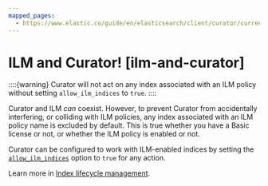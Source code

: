 ```yaml
---
mapped_pages:
  - https://www.elastic.co/guide/en/elasticsearch/client/curator/current/ilm-and-curator.html
---
```


# ILM and Curator! [ilm-and-curator]

::::{warning}
Curator will not act on any index associated with an ILM policy without setting `allow_ilm_indices` to `true`.
::::


Curator and ILM *can* coexist. However, to prevent Curator from accidentally interfering, or colliding with ILM policies, any index associated with an ILM policy name is excluded by default. This is true whether you have a Basic license or not, or whether the ILM policy is enabled or not.

Curator can be configured to work with ILM-enabled indices by setting the [`allow_ilm_indices`](/reference/option_allow_ilm.md) option to `true` for any action.

Learn more in [Index lifecycle management](docs-content://manage-data/lifecycle/index-lifecycle-management.md).

